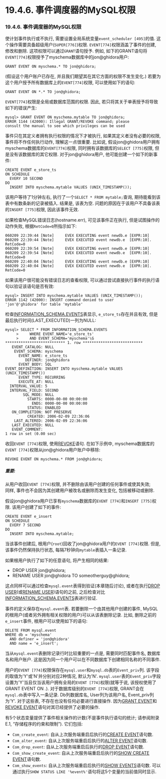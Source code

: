 # 19.4.6. 事件调度器的MySQL权限

### 19.4.6. 事件调度器的MySQL权限

使计划事件执行或不执行, 需要设置全局系统变量`event_scheduler [495]`的值. 这个操作需要具备超级用户(`SUPER[776]`)权限. `EVENT[774]`权限涵盖了事件的创建, 修改和删除. 这项权限可以通过`GRANT`语句授予. 例如, 如下的GRANT语句将`EVENT[774]`权限授予了myschema数据库中的jon@ghidora用户:

	GRANT EVENT ON myschema.* TO jon@ghidora;

(假设这个用户账户已存在, 并且我们期望其在其它方面的权限不发生变化.)
若要为这个用户授予所有数据库上的`EVENT[774]`权限, 可以使用如下的语句:

	GRANT EVENT ON *.* TO jon@ghidora;

`EVENT[774]`权限是全局或数据库范围的权限. 因此, 若只将其关于单表授予将导致如下的错误产生:

	mysql> GRANT EVENT ON myschema.mytable TO jon@ghidora;
	ERROR 1144 (42000): Illegal GRANT/REVOKE command; please
	consult the manual to see which privileges can be used

事件只在其定义者拥有执行权限的情况下才被执行, 如果其定义者没有必要的权限, 事件将不作任何执行动作, 理解这一点很重要. 比如说, 假设jon@ghidora用户拥有myschema数据库的`EVENT[774]`权限, 同时拥有该数据库的`SELECT [775]`权限, 但是没有该数据库的其它权限. 对于jon@ghidora用户, 他可能创建一个如下的新事件: 

	CREATE EVENT e_store_ts
    ON SCHEDULE
      EVERY 10 SECOND
    DO
      INSERT INTO myschema.mytable VALUES (UNIX_TIMESTAMP());

该用户等待了1分钟左右, 执行了一个`SELECT * FROM mytable;`查询, 期待能看到该表中有数条新的记录被插入. 结果是, 该表为空. 问题的原因在于该用户不具备该表的`INSERT [775]`权限, 因此该事件无效. 

如果检查MySQL错误日志(hostname.err), 可见该事件正在执行, 但是试图操作的动作失败, 根据`RetCode=0`所指示如下:

	060209 22:39:44 [Note]     EVEX EXECUTING event newdb.e [EXPR:10]
	060209 22:39:44 [Note]     EVEX EXECUTED event newdb.e  [EXPR:10]. RetCode=0
	060209 22:39:54 [Note]     EVEX EXECUTING event newdb.e [EXPR:10]
	060209 22:39:54 [Note]     EVEX EXECUTED event newdb.e  [EXPR:10]. RetCode=0
	060209 22:40:04 [Note]     EVEX EXECUTING event newdb.e [EXPR:10]
	060209 22:40:04 [Note]     EVEX EXECUTED event newdb.e  [EXPR:10]. RetCode=0

如果该用户很可能没有错误日志的查看权限, 可以通过尝试直接执行事件的执行语句以验证该语句是否有效:

	mysql> INSERT INTO myschema.mytable VALUES (UNIX_TIMESTAMP());
	ERROR 1142 (42000): INSERT command denied to user
	'jon'@'ghidora' for table 'mytable'

检查[INFORMATION_SCHEMA.EVENTS](../Chapter_20/20.07.00_The_INFORMATION_SCHEMA_EVENTS_Table.md)表显示, `e_store_ts`存在并且有效, 但是最后执行时间(LAST_EXECUTED)一列为NULL:

	mysql> SELECT * FROM INFORMATION_SCHEMA.EVENTS
	     >     WHERE EVENT_NAME='e_store_ts'
	     >     AND EVENT_SCHEMA='myschema'\G
	*************************** 1. row ***************************
	   EVENT_CATALOG: NULL
	    EVENT_SCHEMA: myschema
	      EVENT_NAME: e_store_ts
	         DEFINER: jon@ghidora
	      EVENT_BODY: SQL
	EVENT_DEFINITION: INSERT INTO myschema.mytable VALUES (UNIX_TIMESTAMP())
	      EVENT_TYPE: RECURRING
	      EXECUTE_AT: NULL
	  INTERVAL_VALUE: 5
	  INTERVAL_FIELD: SECOND
	        SQL_MODE: NULL
	          STARTS: 0000-00-00 00:00:00
	            ENDS: 0000-00-00 00:00:00
	          STATUS: ENABLED
	   ON_COMPLETION: NOT PRESERVE
	          CREATED: 2006-02-09 22:36:06
	    LAST_ALTERED: 2006-02-09 22:36:06
	   LAST_EXECUTED: NULL
	   EVENT_COMMENT:
	1 row in set (0.00 sec)

收回`EVENT [774]`权限, 使用[REVOKE](../Chapter_13/13.07.01_Account_Management_Statements.md#13.7.1.6)语句. 在如下示例中, myschema数据库的`EVENT [774]`权限从jon@ghidora用户账户中移除:

	REVOKE EVENT ON myschema.* FROM jon@ghidora;

##### 重要:
从用户收回`EVENT [774]`权限, 并不删除由该用户创建的任何事件或使其失效;  
同样, 事件也不会因为其创建用户被改名或删除而发生变化, 包括被移动或删除. 

假设jon@ghidora用户已享有`myschema`数据库的`EVENT [774]`和`INSERT [775]`权限. 该用户创建了如下的事件:

	CREATE EVENT e_insert
    ON SCHEDULE
      EVERY 7 SECOND
    DO
      INSERT INTO myschema.mytable;

当该事件创建后, 根用户(`root`)回收了jon@ghidora用户的`EVENT [774]`权限. 但是, 该事件仍然保持执行状态, 每隔7秒钟向`mytable`表插入一条记录. 

如果根用户执行了如下的任意语句, 将产生相同的结果:

* DROP USER jon@ghidora;
* RENAME USER jon@ghidora TO someotherguy@ghidora;

这点同样可以通过检查`mysql.event`表得到验证(本章随后讨论), 或者在执行[DROP USER](../Chapter_13/13.07.01_Account_Management_Statements.md#13.7.1.3)(或[RENAME USER](../Chapter_13/13.07.01_Account_Management_Statements.md#13.7.1.5))语句的之前, 之后检查对比[INFORMATION_SCHEMA.EVENTS](../Chapter_20/20.07.00_The_INFORMATION_SCHEMA_EVENTS_Table.md)表进行验证. 

事件的定义保存在`mysql.event`表. 若要删除一个由其他用户创建的事件, MySQL的根用户(或者另外拥有相关权限的用户)可以从该表删除记录. 比如, 删除之前的`e_insert`事件, 根用户可以使用如下的语句:

	DELETE FROM mysql.event
    WHERE db = 'myschema'
      AND definer = 'jon@ghidora'
      AND name = 'e_insert';

当从`mysql.event`表删除记录行时比较重要的一点是, 需要同时匹配事件名, 数据库名和用户账户. 这是因为同一个用户可以在不同数据库下创建相同名称的不同事件. 

用户的`EVENT [774]`权限保存在`mysql.user`和`mysql.db`表的`Event_priv`列. 该字段的取值为'Y'或'N'并分别对应2种情况, 默认为'N'. `mysql.user`表的`Event_priv`字段设置为'Y'当且仅当该用户拥有全局的`EVENT [774]`权限(就等于说, 该授权使用了GRANT EVENT ON *.*). 对于数据库级别的`EVENT [774]`权限, GRANT会在`mysql.db`表中写入一条记录. Db列数据库名, User列为该用户名, Event_priv列为'Y'. 对于这些表, 不存在也没有任何必要进行直接操作. 因为[GRANT EVENT](../Chapter_13/13.07.01_Account_Management_Statements.md#13.7.1.4)和[REVOKE EVENT](../Chapter_13/13.07.01_Account_Management_Statements.md#13.7.1.6)语句对其已经提供了必要的操作. 

有5个状态变量提供了事件相关操作的计数(不是事件执行语句的统计; 请参阅附录E.1, “存储程序的约束和限制”). 它们包括: 


* `Com_create_event`: 自从上次服务端重启后执行的[CREATE EVENT](../Chapter_13/13.01.11_CREATE_EVENT_Syntax.md)语句数. 
* `Com_alter_event`: 自从上次服务端重启后执行的[ALTER EVENT](../Chapter_13/13.01.02_ALTER_EVENT_Syntax.md)语句数. 
* `Com_drop_event`: 自从上次服务端重启后执行的[DROP EVENT](../Chapter_13/13.01.22_DROP_EVENT_Syntax.md)语句数. 
* `Com_show_create_event`: 自从上次服务端重启后执行的[SHOW CREATE EVENT](../Chapter_13/13.07.05_SHOW_Syntax.md#13.7.5.9)语句数. 
* `Com_show_events`: 自从上次服务端重启后执行的[SHOW EVENTS](../Chapter_13/13.07.05_SHOW_Syntax.md#13.7.5.19)语句数. 
可以通过执行`SHOW STATUS LIKE '%event%'`语句将这5个变量的当前值同时显示. 

